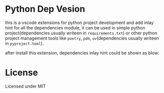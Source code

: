# Python Dep Vesion

this is a vscode extensions for python project development and add inlay hint for all the dependencies module, it can be used in simple python project(dependencies usually writeen in `requirements.txt`) or other python project management tools like `poetry`, `pdm`, `uv`(dependencies usually writeen in `pyproject.toml`).

after install this extension, dependencies inlay hint could be shown as blow:


# License

Licensed under MIT
